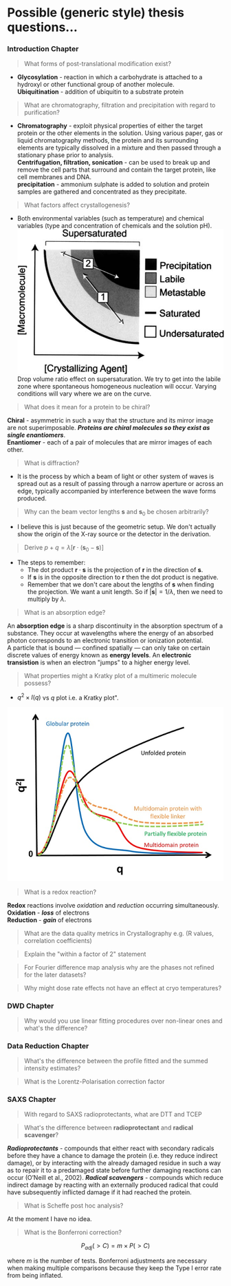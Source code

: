# Possible (generic style) thesis questions...

### Introduction Chapter
> What forms of post-translational modification exist?

- **Glycosylation** - reaction in which a carbohydrate is attached to a hydroxyl or other functional group of another molecule.   
**Ubiquitination** - addition of ubiquitin to a substrate protein

> What are chromatography, filtration and precipitation with regard to purification?

- **Chromatography** - exploit physical properties of either the target protein or the other elements in the solution. Using various paper, gas or liquid chromatography methods, the protein and its surrounding elements are typically dissolved in a mixture and then passed through a stationary phase prior to analysis.  
**Centrifugation, filtration, sonication** - can be used to break up and remove the cell parts that surround and contain the target protein, like cell membranes and DNA.   
**precipitation** - ammonium sulphate is added to solution and protein samples are gathered and concentrated as they precipitate.

> What factors affect crystallogenesis?

- Both environmental variables (such as temperature) and chemical variables (type and concentration of chemicals and the solution pH).
![solubility curve](figures/solubilitycurve.jpg)   
Drop volume ratio effect on supersaturation. We try to get into the labile zone where spontaneous homogeneous nucleation will occur. Varying conditions will vary where we are on the curve.

> What does it mean for a protein to be chiral?

**Chiral** - asymmetric in such a way that the structure and its mirror image are not superimposable. ***Proteins are chiral molecules so they exist as single enantiomers***.   
**Enantiomer** - each of a pair of molecules that are mirror images of each other.

> What is diffraction?

- It is the process by which a beam of light or other system of waves is spread out as a result of passing through a narrow aperture or across an edge, typically accompanied by interference between the wave forms produced.

> Why can the beam vector lengths $\boldsymbol{s}$ and $\boldsymbol{s}_0$ be chosen arbitrarily?

- I believe this is just because of the geometric setup. We don't actually show the origin of the X-ray source or the detector in the derivation.

> Derive $p + q = \lambda[\boldsymbol{r} \cdot (\boldsymbol{s}_0 - \boldsymbol{s})]$

- The steps to remember:
    - The dot product $\boldsymbol{r} \cdot \boldsymbol{s}$ is the projection of $\boldsymbol{r}$ in the direction of $\boldsymbol{s}$.
    - If $\boldsymbol{s}$ is in the opposite direction to $\boldsymbol{r}$ then the dot product is negative.
    - Remember that we don't care about the lengths of $\boldsymbol{s}$ when finding the projection. We want a unit length. So if $|\boldsymbol{s}| = 1/\lambda$, then we need to multiply by $\lambda$.

> What is an absorption edge?

An **absorption edge** is a sharp discontinuity in the absorption spectrum of a substance. They occur at wavelengths where the energy of an absorbed photon corresponds to an electronic transition or ionization potential.   
A particle that is bound — confined spatially — can only take on certain discrete values of energy known as **energy levels**. An **electronic transistion** is when an electron "jumps" to a higher energy level.

> What properties might a Kratky plot of a multimeric molecule possess?

- $q^2 \times I(q)$ vs $q$ plot i.e. a Kratky plot".

![Kratky Plots](figures/kratkyplot.jpg)

> What is a redox reaction?

**Redox** reactions involve *oxidation* and *reduction* occurring simultaneously.   
**Oxidation** - ***loss*** of electrons   
**Reduction** - ***gain*** of electrons

> What are the data quality metrics in Crystallography e.g. (R values, correlation coefficients)

> Explain the "within a factor of 2" statement

> For Fourier difference map analysis why are the phases not refined for the later datasets?

> Why might dose rate effects not have an effect at cryo temperatures?

### DWD Chapter

> Why would you use linear fitting procedures over non-linear ones and what's the difference?

### Data Reduction Chapter

> What's the difference between the profile fitted and the summed intensity estimates?

> What is the Lorentz-Polarisation correction factor

### SAXS Chapter

> With regard to SAXS radioprotectants, what are DTT and TCEP

> What's the difference between **radioprotectant** and **radical scavenger**?

***Radioprotectants*** - compounds that either react with secondary radicals before they have a chance to damage the protein (i.e. they reduce indirect damage), or by interacting with the already damaged residue in such a way as to repair it to a predamaged state before further damaging reactions can occur (O’Neill et al., 2002).
***Radical scavengers*** - compounds which reduce indirect damage by reacting with an externally produced radical that could have subsequently inflicted damage if it had reached the protein.

> What is Scheffe post hoc analysis?

At the moment I have no idea.

> What is the Bonferroni correction?

$$P_{adj}(>C) = m \times P(>C)$$

where $m$ is the number of tests.
Bonferroni adjustments are necessary when making multiple comparisons because they keep the Type I error rate from being inflated.
